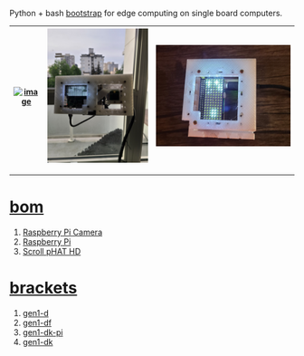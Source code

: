 Python + bash <a href="https://github.com/kamangir/blue-sbc">bootstrap</a> for edge computing on single board computers.

| [![image](../images/candle-2.jpg)](#) | [![image](../images/candle-3.jpg)](#) | [![image](../images/candle-4.jpg)](#) |
| --- | --- | --- |

---

# [bom](../parts.md)

1. [Raspberry Pi Camera](../parts.md#raspberry-pi-camera)
1. [Raspberry Pi](../parts.md#raspberry-pi)
1. [Scroll pHAT HD](../parts.md#scroll-phat-hd)

# [brackets](../brackets)

1. [gen1-d](../brackets/gen1-d/gen1-d.stl)
1. [gen1-df](../brackets/gen1-df/gen1-df.stl)
1. [gen1-dk-pi](../brackets/gen1-dk-pi/gen1-dk-pi.stl)
1. [gen1-dk](../brackets/gen1-dk/gen1-dk.stl)


